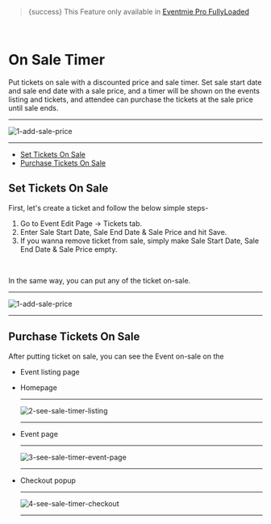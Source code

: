 > {success} This Feature only available in [Eventmie Pro FullyLoaded](https://classiebit.com/eventmie-pro-fullyloaded)

<br>

# On Sale Timer

Put tickets on sale with a discounted price and sale timer. Set sale start date and sale end date with a sale price, and a timer will be shown on the events listing and tickets, and attendee can purchase the tickets at the sale price until sale ends.

---

![1-add-sale-price](/images/v2/EventmieProFullyLoadedV2.0/25.1-add-sale-price.png "1-add-sale-price")

---

-   [Set Tickets On Sale](#Set-Tickets-On-Sale)
-   [Purchase Tickets On Sale](#Purchase-Tickets-On-Sale)

<a name="Set-Tickets-On-Sale"></a>

## Set Tickets On Sale

First, let's create a ticket and follow the below simple steps-

1. Go to Event Edit Page -> Tickets tab.
2. Enter Sale Start Date, Sale End Date & Sale Price and hit Save.
3. If you wanna remove ticket from sale, simply make Sale Start Date, Sale End Date & Sale Price empty.

<br>

In the same way, you can put any of the ticket on-sale.

---

![1-add-sale-price](/images/v2/EventmieProFullyLoadedV2.0/25.1-add-sale-price.png "1-add-sale-price")

---

<a name="Purchase-Tickets-On-Sale"></a>

## Purchase Tickets On Sale

After putting ticket on sale, you can see the Event on-sale on the

-   Event listing page
-   Homepage

    ***

    ![2-see-sale-timer-listing](/images/v2/EventmieProFullyLoadedV2.0/26.2-see-sale-timer-listing.png "2-see-sale-timer-listing")

    ***

-   Event page

    ***

    ![3-see-sale-timer-event-page](/images/v2/EventmieProFullyLoadedV2.0/27.3-see-sale-timer-event-page.png "3-see-sale-timer-event-page")

    ***

-   Checkout popup

    ***

    ![4-see-sale-timer-checkout](/images/v2/EventmieProFullyLoadedV2.0/4-see-sale-timer-checkout.png "4-see-sale-timer-checkout")

    ***
